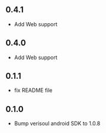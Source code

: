 ## 0.4.1
* Add Web support
## 0.4.0
* Add Web support
## 0.1.1
* fix README file

## 0.1.0
* Bump verisoul android SDK to 1.0.8
